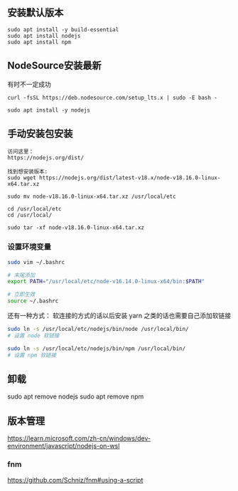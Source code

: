 ## 安装默认版本
```
sudo apt install -y build-essential
sudo apt install nodejs
sudo apt install npm
```

## NodeSource安装最新
有时不一定成功
```
curl -fsSL https://deb.nodesource.com/setup_lts.x | sudo -E bash -

sudo apt install -y nodejs
```


## 手动安装包安装
```
访问这里：
https://nodejs.org/dist/

找到想安装版本:
sudo wget https://nodejs.org/dist/latest-v18.x/node-v18.16.0-linux-x64.tar.xz

sudo mv node-v18.16.0-linux-x64.tar.xz /usr/local/etc

cd /usr/local/etc
cd /usr/local/

sudo tar -xf node-v18.16.0-linux-x64.tar.xz
```

### 设置环境变量
```bash
sudo vim ~/.bashrc

# 末尾添加
export PATH="/usr/local/etc/node-v16.14.0-linux-x64/bin:$PATH"

# 立即生效
source ~/.bashrc
```

还有一种方式：
软连接的方式的话以后安装 yarn 之类的话也需要自己添加软链接
```bash
sudo ln -s /usr/local/etc/nodejs/bin/node /usr/local/bin/
# 设置 node 软链接

sudo ln -s /usr/local/etc/nodejs/bin/npm /usr/local/bin/
# 设置 npm 软链接
```


## 卸载
sudo apt remove nodejs
sudo apt remove npm

## 版本管理

https://learn.microsoft.com/zh-cn/windows/dev-environment/javascript/nodejs-on-wsl

### fnm
https://github.com/Schniz/fnm#using-a-script